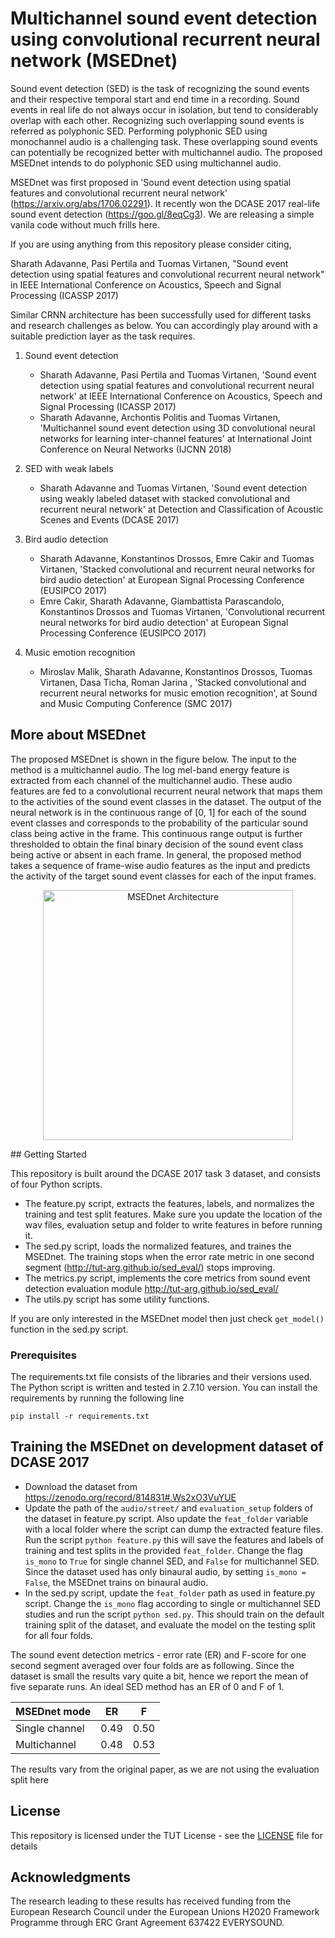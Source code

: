 # Multichannel sound event detection using convolutional recurrent neural network (MSEDnet)
Sound event detection (SED) is the task of recognizing the sound events and their respective temporal start and end time in a recording. Sound events in real life do not always occur in isolation, but tend to considerably overlap with each other.
Recognizing such overlapping sound events is referred as polyphonic SED. Performing polyphonic SED using monochannel audio is a challenging task. These overlapping sound events can potentially be recognized better with multichannel audio.
The proposed MSEDnet intends to do polyphonic SED using multichannel audio.

MSEDnet was first proposed in 'Sound event detection using spatial features and convolutional recurrent neural network' (https://arxiv.org/abs/1706.02291). It recently won the DCASE 2017 real-life sound event detection (https://goo.gl/8eqCg3). We are releasing a simple vanila code without much frills here. 

If you are using anything from this repository please consider citing,

Sharath Adavanne, Pasi Pertila and Tuomas Virtanen, "Sound event detection using spatial features and convolutional recurrent neural network" in IEEE International Conference on Acoustics, Speech and Signal Processing (ICASSP 2017)

Similar CRNN architecture has been successfully used for different tasks and research challenges as below. You can accordingly play around with a suitable prediction layer as the task requires.

1. Sound event detection
   - Sharath Adavanne, Pasi Pertila and Tuomas Virtanen, 'Sound event detection using spatial features and convolutional recurrent neural network' at IEEE International Conference on Acoustics, Speech and Signal Processing (ICASSP 2017) 
   - Sharath Adavanne, Archontis Politis and Tuomas Virtanen, 'Multichannel sound event detection using 3D convolutional neural networks for learning inter-channel features' at International Joint Conference on Neural Networks (IJCNN 2018)

2. SED with weak labels
   - Sharath Adavanne and Tuomas Virtanen, 'Sound event detection using weakly labeled dataset with stacked convolutional and recurrent neural network' at Detection and Classification of Acoustic Scenes and Events (DCASE 2017)

3. Bird audio detection 
   - Sharath Adavanne, Konstantinos Drossos, Emre Cakir and Tuomas Virtanen, 'Stacked convolutional and recurrent neural networks for bird audio detection' at European Signal Processing Conference (EUSIPCO 2017)
   - Emre Cakir, Sharath Adavanne, Giambattista Parascandolo, Konstantinos Drossos and Tuomas Virtanen, 'Convolutional recurrent neural networks for bird audio detection' at European Signal Processing Conference (EUSIPCO 2017)

4. Music emotion recognition
   - Miroslav Malik, Sharath Adavanne, Konstantinos Drossos, Tuomas Virtanen, Dasa Ticha, Roman Jarina , 'Stacked convolutional and recurrent neural networks for music emotion recognition', at Sound and Music Computing Conference (SMC 2017)

## More about MSEDnet
The proposed MSEDnet is shown in the figure below. The input to the method is a multichannel audio.  The log mel-band energy feature is extracted from each channel of the multichannel audio.
These audio features are fed to a convolutional recurrent neural network that maps them to the activities of the sound event classes in the dataset. The output of the neural network is in the
continuous range of [0, 1] for each of the sound event classes and corresponds to the probability of the particular sound class being active in the frame. This continuous range output is further
thresholded to obtain the final binary decision of the sound event class being active or absent in each frame. In general, the proposed method takes a sequence of frame-wise audio features as the
input and predicts the activity of the target sound event classes for each of the input frames.

<p align="center">
   <img src="https://github.com/sharathadavanne/multichannel-sed-crnn/blob/master/images/CRNN_SED_DCASE2017_task3.jpg" width="400" title="MSEDnet Architecture">
</p>
## Getting Started

This repository is built around the DCASE 2017 task 3 dataset, and consists of four Python scripts. 
* The feature.py script, extracts the features, labels, and normalizes the training and test split features. Make sure you update the location of the wav files, evaluation setup and folder to write features in before running it. 
* The sed.py script, loads the normalized features, and traines the MSEDnet. The training stops when the error rate metric in one second segment (http://tut-arg.github.io/sed_eval/) stops improving.
* The metrics.py script, implements the core metrics from sound event detection evaluation module http://tut-arg.github.io/sed_eval/
* The utils.py script has some utility functions.

If you are only interested in the MSEDnet model then just check  `get_model()` function in the sed.py script.


### Prerequisites

The requirements.txt file consists of the libraries and their versions used. The Python script is written and tested in 2.7.10 version. You can install the requirements by running the following line

```
pip install -r requirements.txt
```
## Training the MSEDnet on development dataset of DCASE 2017

* Download the dataset from https://zenodo.org/record/814831#.Ws2xO3VuYUE
* Update the path of the `audio/street/` and `evaluation_setup` folders of the dataset in feature.py script. Also update the `feat_folder` variable with a local folder where the script can dump the extracted feature files. Run the script `python feature.py` this will save the features and labels of training and test splits in the provided `feat_folder`. Change the flag `is_mono` to `True` for single channel SED, and `False` for multichannel SED. Since the dataset used has only binaural audio, by setting `is_mono = False`, the MSEDnet trains on binaural audio.
* In the sed.py script, update the `feat_folder` path as used in feature.py script.  Change the `is_mono` flag according to single or multichannel SED studies and run the script `python sed.py`. This should train on the default training split of the dataset, and evaluate the model on the testing split for all four folds.

The sound event detection metrics - error rate (ER) and F-score for one second segment averaged over four folds are as following. Since the dataset is small the results vary quite a bit, hence we report the mean of five separate runs. An ideal SED method has an ER of 0 and F of 1.

| MSEDnet mode | ER | F|
| ----| --- | --- |
| Single channel | 0.49 | 0.50 |
| Multichannel |0.48 | 0.53|

The results vary from the original paper, as we are not using the evaluation split here

## License

This repository is licensed under the TUT License - see the [LICENSE](LICENSE) file for details

## Acknowledgments

The research leading to these results has received funding from the European Research Council under the European Unions H2020 Framework Programme through ERC Grant Agreement 637422 EVERYSOUND.
